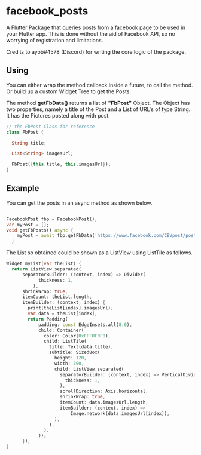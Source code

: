 # facebook_posts

A Flutter Package that queries posts from a facebook page to be used in your Flutter app. This is done without the aid of Facebook API, so no worrying of registration and limitations.

Credits to ayob#4578 (Discord) for writing the core logic of the package.


## Using

You can either wrap the method callback inside a future, to call the method. Or build up a custom Widget Tree to get the Posts.

The method **getFbData()** returns a list of **"FbPost"** Object. The Object has two properties, namely a title of the Post and a List of URL's of type String. It has the Pictures posted along with post.


```dart
// the FbPost Class for reference
class FbPost {

  String title;

  List<String> imagesUrl;

  FbPost({this.title, this.imagesUrl});
}
```

## Example

You can get the posts in an async method as shown below.

```dart

FacebookPost fbp = FacebookPost();
var myPost = [];
void getFbPosts() async {
    myPost = await fbp.getFbData('https://www.facebook.com/CBVpost/posts');
  }

```

The List so obtained could be shown as a ListView using ListTile as follows.

```dart
Widget myList(var theList) {
  return ListView.separated(
      separatorBuilder: (context, index) => Divider(
            thickness: 1,
          ),
      shrinkWrap: true,
      itemCount: theList.length,
      itemBuilder: (context, index) {
        print(theList[index].imagesUrl);
        var data = theList[index];
        return Padding(
            padding: const EdgeInsets.all(8.0),
            child: Container(
              color: Color(0xFFF0F0F0),
              child: ListTile(
                title: Text(data.title),
                subtitle: SizedBox(
                  height: 120,
                  width: 300,
                  child: ListView.separated(
                    separatorBuilder: (context, index) => VerticalDivider(
                      thickness: 1,
                    ),
                    scrollDirection: Axis.horizontal,
                    shrinkWrap: true,
                    itemCount: data.imagesUrl.length,
                    itemBuilder: (context, index) =>
                        Image.network(data.imagesUrl[index]),
                  ),
                ),
              ),
            ));
      });
}
```
